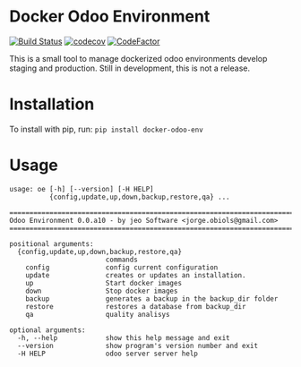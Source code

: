 # Docker Odoo Environment

[![Build Status](https://travis-ci.org/jobiols/docker_odoo_env.svg?branch=master)](https://travis-ci.org/jobiols/docker_odoo_env)
[![codecov](https://codecov.io/gh/jobiols/docker_odoo_env/branch/master/graph/badge.svg)](https://codecov.io/gh/jobiols/docker_odoo_env)
[![CodeFactor](https://www.codefactor.io/repository/github/jobiols/docker_odoo_env/badge)](https://www.codefactor.io/repository/github/jobiols/docker_odoo_env)

This is a small tool to manage dockerized odoo environments develop
staging and production.
Still in development, this is not a release.

# Installation

To install with pip, run: `pip install docker-odoo-env`

# Usage

    usage: oe [-h] [--version] [-H HELP]
              {config,update,up,down,backup,restore,qa} ...
    
    ==============================================================================
    Odoo Environment 0.0.a10 - by jeo Software <jorge.obiols@gmail.com>
    ==============================================================================
    
    positional arguments:
      {config,update,up,down,backup,restore,qa}
                            commands
        config              config current configuration
        update              creates or updates an installation.
        up                  Start docker images
        down                Stop docker images
        backup              generates a backup in the backup_dir folder
        restore             restores a database from backup_dir
        qa                  quality analisys
    
    optional arguments:
      -h, --help            show this help message and exit
      --version             show program's version number and exit
      -H HELP               odoo server server help

